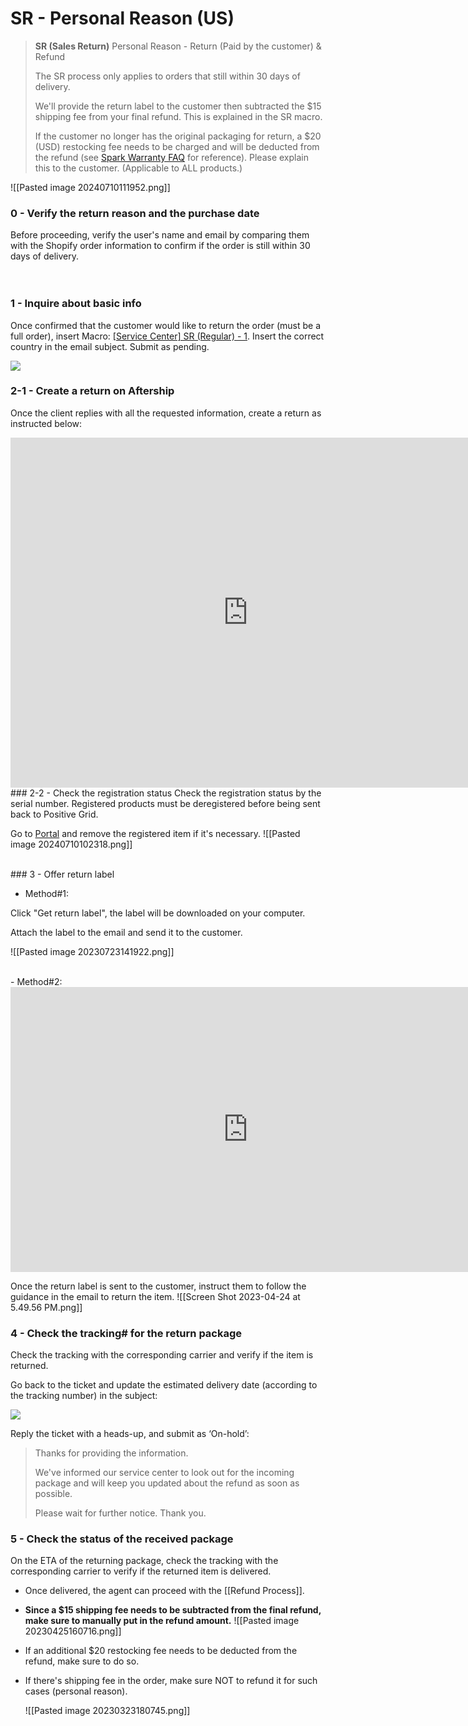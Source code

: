 # SR - Personal Reason (US)

> **SR (Sales Return)**
> Personal Reason - Return (Paid by the customer) & Refund
> 
> The SR process only applies to orders that still within 30 days of delivery.
> 
> We'll provide the return label to the customer then subtracted the $15 shipping fee from your final refund. This is explained in the SR macro.
> 
> If the customer no longer has the original packaging for return, a $20 (USD) restocking fee needs to be charged and will be deducted from the refund (see [Spark Warranty FAQ](https://help.positivegrid.com/hc/en-us/articles/360060273211-Spark-Warranty-FAQ) for reference). Please explain this to the customer. (Applicable to ALL products.)

![[Pasted image 20240710111952.png]]

### 0 - Verify the return reason and the purchase date
Before proceeding, verify the user's name and email by comparing them with the Shopify order information to confirm if the order is still within 30 days of delivery.
<br>
<br>
<br>
### 1 - Inquire about basic info
Once confirmed that the customer would like to return the order (must be a full order), insert Macro: <u>[Service Center] SR (Regular) - 1</u>. Insert the correct country in the email subject. Submit as pending. 

![](https://lh6.googleusercontent.com/B9WsXkXUGJz2mZjdxPtBNdhj_RA0aMjHmyLJj1KIXhqP0qyvR96VTB1p2ZomNWsFZtsHzU-wiEU_l1jXmEAYUXnDFZco-3TAy3lpaN5J4E5txpc1ENwka_Cs8pbb0Th4-LZ78YfyNngGE_Wpgq3Yceoxndy_vkQcL1eCB4I6OxGB84Kw_yzcHsSZLcrc)

### 2-1 - Create a return on Aftership
Once the client replies with all the requested information, create a return as instructed below:

<iframe src="https://docs.google.com/presentation/d/e/2PACX-1vQ3Nvhf-NB8uydO3u-8-iXva9A48PbK1KLtv8HtoIg1T87MxTw33AXtGn1v_YJ_FyExsZRwLQdQ6DF3/embed?start=false&loop=false" frameborder="0" width="760" height="560" allowfullscreen="true" mozallowfullscreen="true" webkitallowfullscreen="true"></iframe>
<br>
### 2-2 - Check the registration status
Check the registration status by the serial number. Registered products must be deregistered before being sent back to Positive Grid.

Go to [Portal](https://portal.positivegrid.com/warranty/search-warranty-period) and remove the registered item if it's necessary.
![[Pasted image 20240710102318.png]]

<br>
### 3 - Offer return label

- Method#1:

Click "Get return label", the label will be downloaded on your computer.

Attach the label to the email and send it to the customer.

![[Pasted image 20230723141922.png]]

<br>
- Method#2:
<iframe src="https://docs.google.com/presentation/d/e/2PACX-1vQs3QqZKzBN0o5ipV_h_uIw4eBwK-XNbrj_6iTlMcildrtbDwsA2egFFqC7HB3QwTvN3DW-MHCIRhek/embed?start=false" frameborder="0" width="760" height="456" allowfullscreen="true" mozallowfullscreen="true" webkitallowfullscreen="true"></iframe>

Once the return label is sent to the customer, instruct them to follow the guidance in the email to return the item.
![[Screen Shot 2023-04-24 at 5.49.56 PM.png]]


### 4 - Check the tracking# for the return package
Check the tracking with the corresponding carrier and verify if the item is returned.

Go back to the ticket and update the estimated delivery date (according to the tracking number) in the subject:

![](https://lh4.googleusercontent.com/28ExwGyR1Jn2b0vUsMM5lfL9MJR8pus29mmebeKrz2T-WngbMUHV4YekNVAjC9eu8sVXnvOxwQfnlTONaCqOhc_u6hMqdG0ciZa9SzhzGZ-geXcNs-ppnsKp1Gfv2r4faRluJjh1qQxhDzDuHAk5KHLTWRPauSekPF7TtKH_mUYZlnkIQ27qjA9o9nIc)

Reply the ticket with a heads-up, and submit as ‘On-hold’:

> Thanks for providing the information. 
> 
> We've informed our service center to look out for the incoming package and will keep you updated about the refund as soon as possible. 
> 
> Please wait for further notice. Thank you.

### 5 - Check the status of the received package
On the ETA of the returning package, check the tracking with the corresponding carrier to verify if the returned item is delivered. 

- Once delivered, the agent can proceed with the [[Refund Process]].

- **Since a $15 shipping fee needs to be subtracted from the final refund, make sure to manually put in the refund amount.** 
![[Pasted image 20230425160716.png]]

- If an additional $20 restocking fee needs to be deducted from the refund, make sure to do so.

- If there's shipping fee in the order, make sure NOT to refund it for such cases (personal reason).
  
  ![[Pasted image 20230323180745.png]]